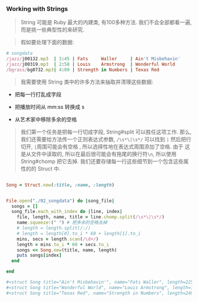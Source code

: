 ### Working with Strings

> String 可能是 Ruby 最大的内建类, 有100多种方法. 我们不会全部都看一遍, 而是挑一些典型性的来研究.

> 假如要处理下面的数据:

```ruby
# songdata
/jazz/j00132.mp3  | 3:45 | Fats     Waller     | Ain't Misbehavin'
/jazz/j00319.mp3  | 2:58 | Louis    Armstrong  | Wonderful World
/bgrass/bg0732.mp3| 4:09 | Strength in Numbers | Texas Red
```
> 我需要使用 String 类中的许多方法来抽取并清理这些数据:

* 把每一行打乱成字段

* 把播放时间从 mm:ss 转换成 s

* 从艺术家中移除多余的空格

> 我们第一个任务是把每一行切成字段, String#split 可以胜任这项工作. 那么, 我们还需要给方法传一个正则表达式参数, `/\s*\|\s*/` 可以找到 `|` 然后把行切开, `|`周围可能会有空格 , 所以选择性地在表达式周围添加了空格. 由于 这是从文件中读取的, 所以在最后很可能会有拖尾的换行符`\n`, 所以使用 String#chomp 把它去掉. 我们还要存储每一行这些细节到一个包含这些属性的的 Struct 中. 

```ruby

Song = Struct.new(:title, :name, :length)


File.open("./02_songdata") do |song_file|
  songs = []
  song_file.each_with_index do |line, index|
    file, length, name, title = line.chomp.split(/\s*\|\s*/)
    name.squeeze!(" ") # 把多余的空格去掉 
    # length = length.split(/:/)
    # length = length[0].to_i * 60 + length[1].to_i
    mins, secs = length.scan(/\d+/)
    length = mins.to_i * 60 + secs.to_i
    songs << Song.new(title, name, length)
    puts songs[index]
  end

end

#<struct Song title="Ain't Misbehavin'", name="Fats Waller", length=225>
#<struct Song title="Wonderful World", name="Louis Armstrong", length=178>
#<struct Song title="Texas Red", name="Strength in Numbers", length=249>

```

